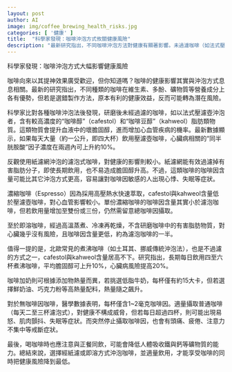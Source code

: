 ```yaml
---
layout: post
author: AI
image: img/coffee_brewing_health_risks.jpg
categories: [ '健康' ]
title:  "科學家發現：咖啡沖泡方式攸關健康風險"
description: "最新研究指出，不同咖啡沖泡方法對健康有顯著影響。未過濾咖啡（如法式壓濾壺、煮沸式）會提升膽固醇與心血管風險，紙濾網與即溶咖啡則較安全。飲用量及添加配料也會影響健康，適量選擇正確沖泡方式，有助降低潛在健康風險。"
---
```

科學家發現：咖啡沖泡方式大幅影響健康風險

咖啡向來以其提神效果廣受歡迎，但你知道嗎？咖啡的健康影響其實與沖泡方式息息相關。最新的研究指出，不同種類的咖啡在維生素、多酚、礦物質等營養成分上各有優勢，但若是選錯製作方法，原本有利的健康效益，反而可能轉為潛在風險。

科學家比對各種咖啡沖泡法後發現，研磨後未經過濾的咖啡，如以法式壓濾壺沖泡者，含有較高濃度的“咖啡醇”（cafestol）和“咖啡豆醇”（kahweol）脂肪類物質。這類物質會提升血液中的壞膽固醇，進而增加心血管疾病的機率。最新數據顯示，如果每天大量（約一公升，即四大杯）飲用壓濾壺咖啡，心臟病相關的“同半胱胺酸”因子濃度在兩週內可上升約10%。

反觀使用紙濾網沖泡的濾泡式咖啡，對健康的影響則較小。紙濾網能有效過濾掉有害脂肪分子，即使長期飲用，也不易造成膽固醇升高。不過，這類咖啡的咖啡因含量可能比其它沖泡方式更高，容易讓對咖啡因敏感的人出現心悸、失眠等症狀。

濃縮咖啡（Espresso）因為採用高壓熱水快速萃取，cafestol與kahweol含量低於壓濾壺咖啡，對心血管影響較小。單份濃縮咖啡的咖啡因含量其實小於濾泡咖啡，但若飲用量增加至雙份或三份，仍然需留意總咖啡因攝取。

至於即溶咖啡，經過高溫蒸煮、冷凍再乾燥，不含研磨咖啡中的有害脂肪物質，對心臟幾乎沒有風險，且咖啡因含量更低，約為濾泡咖啡的一半。

值得一提的是，北歐常見的煮沸咖啡（如土耳其、挪威傳統沖泡法），也是不過濾的方式之一，cafestol與kahweol含量居高不下。研究指出，長期每日飲用四至六杯煮沸咖啡，平均膽固醇可上升10%，心臟病風險提高20%。

咖啡加奶則可根據添加物熱量而異，若挑選低脂牛奶，每杯僅有約15大卡，但若選擇鮮奶油、巧克力粉等高熱量配料，熱量隨之飆升。

對於無咖啡因咖啡，醫學數據表明，每杯僅含1~2毫克咖啡因。適量攝取普通咖啡（每天二至三杯濾泡式），對健康不構成威脅，但若每日超過四杯，則可能出現易怒、肌肉顫抖、失眠等症狀。而突然停止攝取咖啡因，也會有頭痛、疲倦、注意力不集中等戒斷症狀。

最後，喝咖啡時也應注意與正餐同飲，可能會降低人體吸收鐵與鈣等礦物質的能力。總結來說，選擇經紙濾或即溶方式沖泡咖啡，並適量飲用，才能享受咖啡的同時把健康風險降到最低。